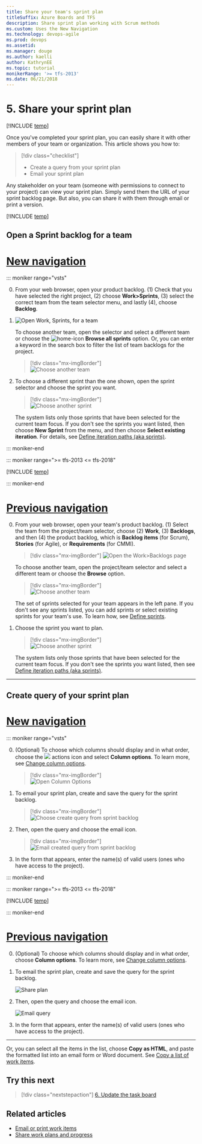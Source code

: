 ```yaml
---
title: Share your team's sprint plan 
titleSuffix: Azure Boards and TFS
description: Share sprint plan working with Scrum methods 
ms.custom: Uses the New Navigation
ms.technology: devops-agile
ms.prod: devops
ms.assetid: 
ms.manager: douge
ms.author: kaelli
author: KathrynEE
ms.topic: tutorial
monikerRange: '>= tfs-2013'
ms.date: 06/21/2018
---
```




<a id="share" >  </a>
# 5. Share your sprint plan

[!INCLUDE [temp](../../_shared/version-vsts-tfs-all-versions.md)] 
 
Once you've completed your sprint plan, you can easily share it with other members of your team or organization.  This article shows you how to: 

> [!div class="checklist"]   
> * Create a query from your sprint plan    
> * Email your sprint plan   

Any stakeholder on your team (someone with permissions to connect to your project) can view your sprint plan. Simply send them the URL of your sprint backlog page. But also, you can share it with them through email or print a version. 


[!INCLUDE [temp](../../_shared/new-navigation.md)] 


## Open a Sprint backlog for a team 

# [New navigation](#tab/new-nav)

::: moniker range="vsts"

0. From your web browser, open your product backlog. (1) Check that you have selected the right project, (2) choose **Work>Sprints**, (3) select the correct team from the team selector menu, and lastly (4), choose **Backlog**. 
1. 
	![Open Work, Sprints, for a team](_img/add-tasks/open-sprints-backlog-agile.png)

	To choose another team, open the selector and select a different team or choose the ![home-icon](../../_img/icons/home-icon.png) **Browse all sprints** option. Or, you can enter a keyword in the search box to filter the list of team backlogs for the project.

	> [!div class="mx-imgBorder"]  
	> ![Choose another team](_img/add-tasks/team-selector-sprints-agile.png) 

0. To choose a different sprint than the one shown, open the sprint selector and choose the sprint you want. 

	> [!div class="mx-imgBorder"]  
	> ![Choose another sprint](_img/add-tasks/select-specific-sprint-agile.png)

	The system lists only those sprints that have been selected for the current team focus. If you don't see the sprints you want listed, then choose **New Sprint** from the menu, and then choose **Select existing iteration**. For details, see [Define iteration paths (aka sprints)](../../organizations/settings/set-iteration-paths-sprints.md). 

::: moniker-end

::: moniker range=">= tfs-2013 <= tfs-2018"

[!INCLUDE [temp](../_shared/new-agile-hubs-feature-not-supported.md)] 

::: moniker-end


# [Previous navigation](#tab/previous-nav)

0. From your web browser, open your team's product backlog. (1) Select the team from the project/team selector, choose (2) **Work**, (3) **Backlogs**, and then (4) the product backlog, which is **Backlog items** (for Scrum), **Stories** (for Agile), or **Requirements** (for CMMI). 

	> [!div class="mx-imgBorder"]
	> ![Open the Work>Backlogs page](_img/assign-items-sprint/open-work-backlogs-standard.png) 

	To choose another team, open the project/team selector and select a different team or choose the **Browse** option. 

	> [!div class="mx-imgBorder"]  
	> ![Choose another team](_img/assign-items-sprint/team-selector-backlogs-standard.png) 

	The set of sprints selected for your team appears in the left pane. If you don't see any sprints listed, you can add sprints or select existing sprints for your team's use. To learn how, see [Define sprints](define-sprints.md). 

0. Choose the sprint you want to plan. 

	> [!div class="mx-imgBorder"]  
	> ![Choose another sprint](_img/add-tasks/choose-sprint-standard.png)

	The system lists only those sprints that have been selected for the current team focus. If you don't see the sprints you want listed, then see [Define iteration paths (aka sprints)](../../organizations/settings/set-iteration-paths-sprints.md). 

---

## Create query of your sprint plan 

# [New navigation](#tab/new-nav)

::: moniker range="vsts"

0. (Optional) To choose which columns should display and in what order, choose the ![](../../_img/icons/actions-icon.png) actions icon and select **Column options**. To learn more, see [Change column options](../backlogs/set-column-options.md). 

	> [!div class="mx-imgBorder"]  
	> ![Open Column Options](_img/assign-items-sprint/open-work-backlogs-column-options-agile.png) 

0. To email your sprint plan, create and save the query for the sprint backlog. 

	> [!div class="mx-imgBorder"]  
	> ![Choose create query from sprint backlog](_img/share-plan/create-query-agile.png) 

0.  Then, open the query and choose the email icon. 

	> [!div class="mx-imgBorder"]  
	> ![Email created query from sprint backlog](_img/share-plan/email-query-agile.png) 

0.  In the form that appears, enter the name(s) of valid users (ones who have access to the project). 
 
::: moniker-end

::: moniker range=">= tfs-2013 <= tfs-2018"

[!INCLUDE [temp](../_shared/new-agile-hubs-feature-not-supported.md)] 

::: moniker-end


# [Previous navigation](#tab/previous-nav)


0. (Optional) To choose which columns should display and in what order, choose **Column options**. To learn more, see [Change column options](../backlogs/set-column-options.md). 

0. To email the sprint plan, create and save the query for the sprint backlog. 

	![Share plan](_img/share-plan/create-query-standard.png)

0.	Then, open the query and choose the email icon. 

	![Email query](_img/IC795975.png) 

0.	In the form that appears, enter the name(s) of valid users (ones who have access to the project). 


---

Or, you can select all the items in the list, choose **Copy as HTML**, and paste the formatted list into an email form or Word document. See [Copy a list of work items](../backlogs/copy-list.md?toc=/vsts/boards/sprints/toc.json&bc=/vsts/boards/sprints/breadcrumb/toc.json). 



## Try this next
> [!div class="nextstepaction"]
> [6. Update the task board](task-board.md) 


## Related articles

- [Email or print work items](../work-items/email-work-items.md)  
- [Share work plans and progress](../queries/share-plans.md)  

